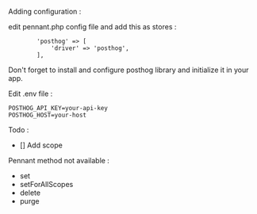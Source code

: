 Adding configuration : 

edit pennant.php config file and add this as stores : 

```
        'posthog' => [
            'driver' => 'posthog',
        ],
```

Don't forget to install and configure posthog library and initialize it in your app.

Edit .env file :
```
POSTHOG_API_KEY=your-api-key
POSTHOG_HOST=your-host
```



Todo : 

- [] Add scope


Pennant method not available : 
- set
- setForAllScopes
- delete
- purge
